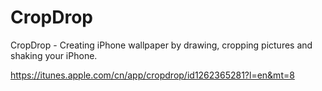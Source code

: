 # CropDrop
CropDrop - Creating iPhone wallpaper by drawing, cropping pictures and shaking your iPhone.

https://itunes.apple.com/cn/app/cropdrop/id1262365281?l=en&mt=8
